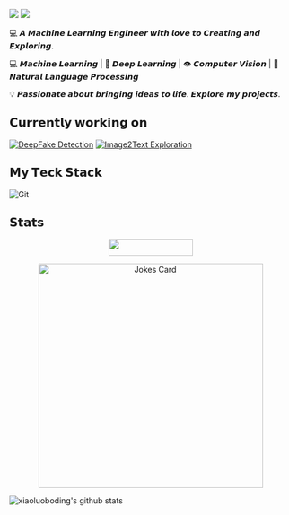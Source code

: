 [![](https://img.shields.io/badge/-@DanBel1kov-%231DA1F2?style=flat-square&logo=telegram&logoColor=ffffff)](https://t.me/DanBel1kov)
[![](https://img.shields.io/badge/-@DanBel1kov-%23181717?style=flat-square&logo=github)](https://github.com/DanBel1kov)

:computer: 𝘼 𝙈𝙖𝙘𝙝𝙞𝙣𝙚 𝙇𝙚𝙖𝙧𝙣𝙞𝙣𝙜 𝙀𝙣𝙜𝙞𝙣𝙚𝙚𝙧 𝙬𝙞𝙩𝙝 𝙡𝙤𝙫𝙚 𝙩𝙤 𝘾𝙧𝙚𝙖𝙩𝙞𝙣𝙜 𝙖𝙣𝙙 𝙀𝙭𝙥𝙡𝙤𝙧𝙞𝙣𝙜.

💻 𝙈𝙖𝙘𝙝𝙞𝙣𝙚 𝙇𝙚𝙖𝙧𝙣𝙞𝙣𝙜 | 🤖 𝘿𝙚𝙚𝙥 𝙇𝙚𝙖𝙧𝙣𝙞𝙣𝙜 | 👁️ 𝘾𝙤𝙢𝙥𝙪𝙩𝙚𝙧 𝙑𝙞𝙨𝙞𝙤𝙣 | 💬 𝙉𝙖𝙩𝙪𝙧𝙖𝙡 𝙇𝙖𝙣𝙜𝙪𝙖𝙜𝙚 𝙋𝙧𝙤𝙘𝙚𝙨𝙨𝙞𝙣𝙜

💡 𝙋𝙖𝙨𝙨𝙞𝙤𝙣𝙖𝙩𝙚 𝙖𝙗𝙤𝙪𝙩 𝙗𝙧𝙞𝙣𝙜𝙞𝙣𝙜 𝙞𝙙𝙚𝙖𝙨 𝙩𝙤 𝙡𝙞𝙛𝙚. 𝙀𝙭𝙥𝙡𝙤𝙧𝙚 𝙢𝙮 𝙥𝙧𝙤𝙟𝙚𝙘𝙩𝙨.

## 𝗖𝘂𝗿𝗿𝗲𝗻𝘁𝗹𝘆 𝘄𝗼𝗿𝗸𝗶𝗻𝗴 𝗼𝗻

[![DeepFake Detection](https://svg.bookmark.style/api?url=https://github.com/pshakhmin/deepfakes&mode=light&style=horizontal)](https://github.com/pshakhmin/deepfakes)
[![Image2Text Exploration](https://svg.bookmark.style/api?url=https://github.com/DanBel1kov/text-image-matching&mode=light&style=horizontal)]((https://github.com/DanBel1kov/text-image-matching))

## 𝗠𝘆 𝗧𝗲𝗰𝗸 𝗦𝘁𝗮𝗰𝗸

![Git](https://img.shields.io/badge/-Git-%23F05032?style=flat-square&logo=git&logoColor=%23ffffff)

## 𝗦𝘁𝗮𝘁𝘀

<!--😂💬JOKETITLE / 🌐WEBSITE: https://textanim.com/ -->
<p align="center">
<img src="https://i.imgur.com/KwHw09D.gif" height="30" width="150">


<!--😂🃏JOKECARD / 🌐WEBSITE: https://github.com/ABSphreak/readme-jokes -->
<p align="center">
<img src="https://readme-jokes.vercel.app/api" alt="Jokes Card" width="400">


![xiaoluoboding's github stats](https://github-readme-stats.vercel.app/api?username=DanBel1kov&show_icons=true&theme=dracula)
